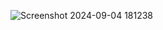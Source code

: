 ![Screenshot 2024-09-04 181238](https://github.com/user-attachments/assets/861bf392-b6d3-4cec-a3b0-96ab9a766041)
